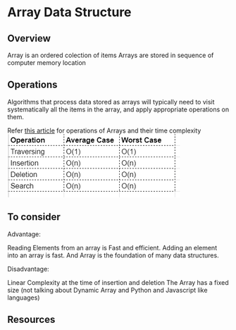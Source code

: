 # Array Data Structure

## Overview
Array is an ordered colection of items
Arrays are stored in sequence of computer memory location

## Operations
Algorithms that process data stored as arrays will typically need to visit systematically all the items in the array, and apply
appropriate operations on them.

Refer [this article](https://medium.com/codeconvention/learn-array-data-structure-2fa01edd21c2) for operations of Arrays and their time complexity
![Time Complexity](./operations.png)

## To consider
Advantage:

Reading Elements from an array is Fast and efficient.
Adding an element into an array is fast.
And Array is the foundation of many data structures.

Disadvantage:

Linear Complexity at the time of insertion and deletion
The Array has a fixed size (not talking about Dynamic Array and Python and Javascript like languages)

## Resources

